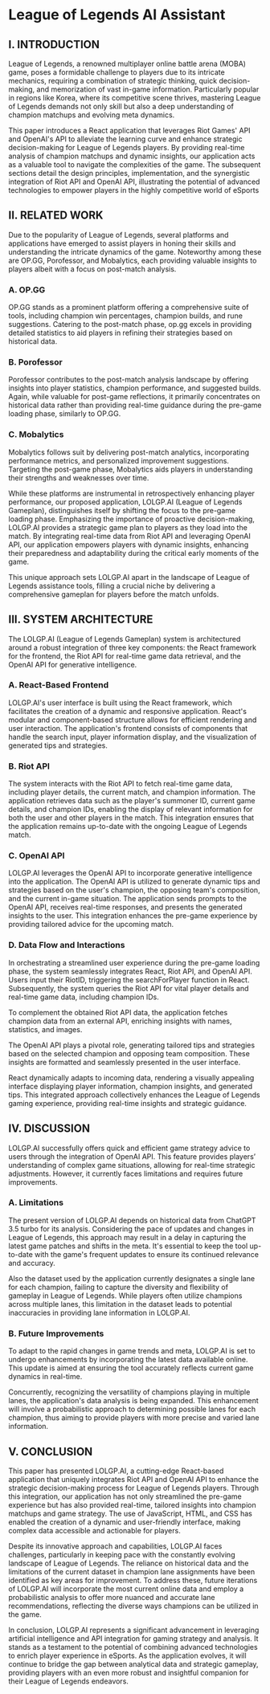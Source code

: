# League of Legends AI Assistant

 ## I. INTRODUCTION
  League of Legends, a renowned multiplayer
 online battle arena (MOBA) game, poses a
 formidable challenge to players due to its intricate
 mechanics, requiring a combination of strategic
 thinking, quick decision-making, and memorization
 of vast in-game information. Particularly popular in
 regions like Korea, where its competitive scene
 thrives, mastering League of Legends demands not
 only skill but also a deep understanding of
 champion matchups and evolving meta dynamics.

  This paper introduces a React application that
 leverages Riot Games' API and OpenAI's API to
 alleviate the learning curve and enhance strategic
 decision-making for League of Legends players. By
 providing real-time analysis of champion matchups
 and dynamic insights, our application acts as a
 valuable tool to navigate the complexities of the
 game. The subsequent sections detail the design
 principles, implementation, and the synergistic
 integration of Riot API and OpenAI API,
 illustrating the potential of advanced technologies
 to empower players in the highly competitive world
 of eSports


##  II. RELATED WORK
  Due to the popularity of League of Legends,
 several platforms and applications have emerged to
 assist players in honing their skills and
 understanding the intricate dynamics of the game.
 Noteworthy among these are OP.GG, Porofessor,
 and Mobalytics, each providing valuable insights to
 players albeit with a focus on post-match analysis.

###  A. OP.GG
  OP.GG stands as a prominent platform offering a
 comprehensive suite of tools, including champion
 win percentages, champion builds, and rune
 suggestions. Catering to the post-match phase,
 op.gg excels in providing detailed statistics to aid
 players in refining their strategies based on
 historical data.

 ### B. Porofessor
 Porofessor contributes to the post-match analysis
 landscape by offering insights into player statistics,
 champion performance, and suggested builds.
 Again, while valuable for post-game reflections, it
 primarily concentrates on historical data rather than
 providing real-time guidance during the pre-game
 loading phase, similarly to OP.GG.

### C. Mobalytics
 Mobalytics follows suit by delivering post-match
 analytics, incorporating performance metrics, and
 personalized improvement suggestions. Targeting
 the post-game phase, Mobalytics aids players in
 understanding their strengths and weaknesses over
 time.

  While these platforms are instrumental in
 retrospectively enhancing player performance, our
 proposed application, LOLGP.AI (League of
 Legends Gameplan), distinguishes itself by shifting
 the focus to the pre-game loading phase.
 Emphasizing the importance of proactive
 decision-making, LOLGP.AI provides a strategic
 game plan to players as they load into the match.
 By integrating real-time data from Riot API and
 leveraging OpenAI API, our application empowers
 players with dynamic insights, enhancing their
 preparedness and adaptability during the critical
 early moments of the game.

This unique approach sets LOLGP.AI apart in
 the landscape of League of Legends assistance
 tools, filling a crucial niche by delivering a
 comprehensive gameplan for players before the
 match unfolds.


## III. SYSTEM ARCHITECTURE
 The LOLGP.AI (League of Legends Gameplan)
 system is architectured around a robust integration
 of three key components: the React framework for
 the frontend, the Riot API for real-time game data
 retrieval, and the OpenAI API for generative
 intelligence.

 ### A. React-Based Frontend
 LOLGP.AI's user interface is built using the
 React framework, which facilitates the creation of a
 dynamic and responsive application. React's
 modular and component-based structure allows for
 efficient rendering and user interaction. The
 application's frontend consists of components that
 handle the search input, player information display,
 and the visualization of generated tips and
 strategies.

 ###  B. Riot API
 The system interacts with the Riot API to fetch
 real-time game data, including player details, the
 current match, and champion information. The
 application retrieves data such as the player's
 summoner ID, current game details, and champion
 IDs, enabling the display of relevant information
 for both the user and other players in the match.
 This integration ensures that the application
 remains up-to-date with the ongoing League of
 Legends match.

 ### C. OpenAI API
  LOLGP.AI leverages the OpenAI API to
 incorporate generative intelligence into the
 application. The OpenAI API is utilized to generate
 dynamic tips and strategies based on the user's
 champion, the opposing team's composition, and
 the current in-game situation. The application sends
 prompts to the OpenAI API, receives real-time
 responses, and presents the generated insights to the
 user. This integration enhances the pre-game
 experience by providing tailored advice for the
 upcoming match.

 ### D. Data Flow and Interactions
 In orchestrating a streamlined user experience
 during the pre-game loading phase, the system
 seamlessly integrates React, Riot API, and OpenAI
 API. Users input their RiotID, triggering the
 searchForPlayer function in React. Subsequently,
 the system queries the Riot API for vital player
 details and real-time game data, including
 champion IDs.

 To complement the obtained Riot API data, the
 application fetches champion data from an external
 API, enriching insights with names, statistics, and
 images.
 
 The OpenAI API plays a pivotal role, generating
 tailored tips and strategies based on the selected
 champion and opposing team composition. These
 insights are formatted and seamlessly presented in
 the user interface.
 
 React dynamically adapts to incoming data,
 rendering a visually appealing interface displaying
 player information, champion insights, and
 generated tips. This integrated approach collectively
 enhances the League of Legends gaming
 experience, providing real-time insights and
 strategic guidance.

 
 ##  IV. DISCUSSION
 LOLGP.AI successfully offers quick and efficient
 game strategy advice to users through the
 integration of OpenAI API. This feature provides
 players’ understanding of complex game situations,
 allowing for real-time strategic adjustments.
 However, it currently faces limitations and requires
 future improvements.

 ###  A. Limitations
 The present version of LOLGP.AI depends on
 historical data from ChatGPT 3.5 turbo for its
 analysis. Considering the pace of updates and
 changes in League of Legends, this approach may
 result in a delay in capturing the latest game patches
 and shifts in the meta. It's essential to keep the tool
 up-to-date with the game's frequent updates to
 ensure its continued relevance and accuracy.
 
 Also the dataset used by the application currently
 designates a single lane for each champion, failing
 to capture the diversity and flexibility of gameplay
 in League of Legends. While players often utilize
 champions across multiple lanes, this limitation in
 the dataset leads to potential inaccuracies in
 providing lane information in LOLGP.AI.
 
 ### B. Future Improvements
 To adapt to the rapid changes in game trends and
 meta, LOLGP.AI is set to undergo enhancements by
 incorporating the latest data available online. This
 update is aimed at ensuring the tool accurately
 reflects current game dynamics in real-time.
 
 Concurrently, recognizing the versatility of
 champions playing in multiple lanes, the
 application's data analysis is being expanded. This
 enhancement will involve a probabilistic approach
 to determining possible lanes for each champion,
 thus aiming to provide players with more precise
 and varied lane information.


 ## V. CONCLUSION
  This paper has presented LOLGP.AI, a
 cutting-edge React-based application that uniquely
 integrates Riot API and OpenAI API to enhance the
 strategic decision-making process for League of
 Legends players. Through this integration, our
 application has not only streamlined the pre-game
 experience but has also provided real-time, tailored
 insights into champion matchups and game strategy.
 The use of JavaScript, HTML, and CSS has enabled
 the creation of a dynamic and user-friendly
 interface, making complex data accessible and
 actionable for players.
 
 Despite its innovative approach and capabilities,
 LOLGP.AI faces challenges, particularly in keeping
 pace with the constantly evolving landscape of
 League of Legends. The reliance on historical data
 and the limitations of the current dataset in
 champion lane assignments have been identified as
 key areas for improvement. To address these, future
 iterations of LOLGP.AI will incorporate the most
 current online data and employ a probabilistic
 analysis to offer more nuanced and accurate lane
recommendations, reflecting the diverse ways
 champions can be utilized in the game.
 
 In conclusion, LOLGP.AI represents a significant
 advancement in leveraging artificial intelligence
 and API integration for gaming strategy and
 analysis. It stands as a testament to the potential of
 combining advanced technologies to enrich player
 experience in eSports. As the application evolves, it
 will continue to bridge the gap between analytical
 data and strategic gameplay, providing players with
 an even more robust and insightful companion for
 their League of Legends endeavors.
